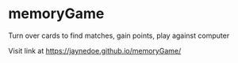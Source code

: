 # memoryGame
Turn over cards to find matches, gain points, play against computer


Visit link at https://jaynedoe.github.io/memoryGame/
